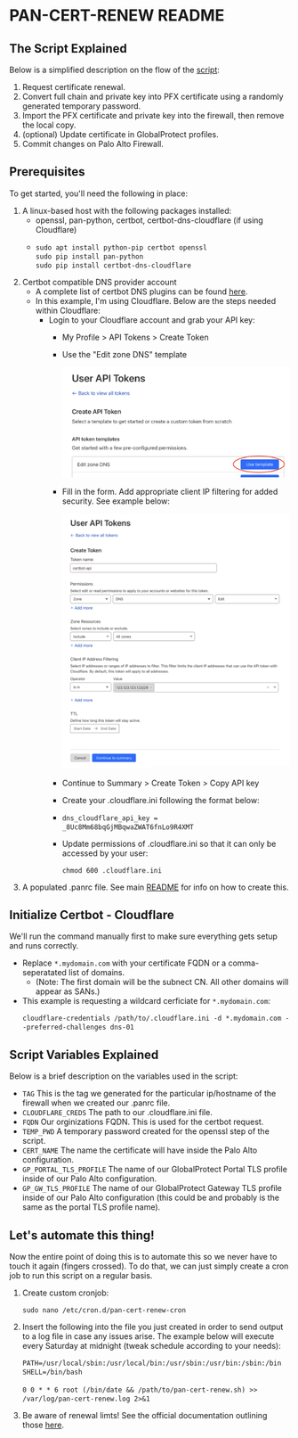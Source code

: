 # PAN-CERT-RENEW README

## The Script Explained

Below is a simplified description on the flow of the [script](pan-cert-renew.sh):
1. Request certificate renewal.
2. Convert full chain and private key into PFX certificate using a randomly generated temporary password.
3. Import the PFX certificate and private key into the firewall, then remove the local copy.
4. (optional) Update certificate in GlobalProtect profiles.
5. Commit changes on Palo Alto Firewall.

## Prerequisites

To get started, you'll need the following in place:
1. A linux-based host with the following packages installed:
   - openssl, pan-python, certbot, certbot-dns-cloudflare (if using Cloudflare)
   - ```
     sudo apt install python-pip certbot openssl
     sudo pip install pan-python
     sudo pip install certbot-dns-cloudflare
     ```
2. Certbot compatible DNS provider account
   - A complete list of certbot DNS plugins can be found [here](https://eff-certbot.readthedocs.io/en/latest/using.html#dns-plugins).
   - In this example, I'm using Cloudflare. Below are the steps needed within Cloudflare:
     - Login to your Cloudflare account and grab your API key:
       - My Profile > API Tokens > Create Token
       - Use the "Edit zone DNS" template
         
         ![image](/images/pan-cert-renew-cloudflare-02.png)
         
       - Fill in the form. Add appropriate client IP filtering for added security. See example below:
         
         ![image](/images/pan-cert-renew-cloudflare-01.png)
         
       - Continue to Summary > Create Token > Copy API key
       - Create your .cloudflare.ini following the format below:
       - ```
         dns_cloudflare_api_key = _8Uc8Mm68bqGjMBqwaZWAT6fnLo9R4XMT
         ```
       - Update permissions of .cloudflare.ini so that it can only be accessed by your user:
         ```
         chmod 600 .cloudflare.ini
         ```
3. A populated .panrc file. See main [README](/README.md) for info on how to create this.

## Initialize Certbot - Cloudflare

We'll run the command manually first to make sure everything gets setup and runs correctly. 

- Replace `*.mydomain.com` with your certificate FQDN or a comma-seperatated list of domains.
  - (Note: The first domain will be the subnect CN. All other domains will appear as SANs.)
- This example is requesting a wildcard cerficiate for `*.mydomain.com`:
  ```
  cloudflare-credentials /path/to/.cloudflare.ini -d *.mydomain.com --preferred-challenges dns-01
  ```

## Script Variables Explained

Below is a brief description on the variables used in the script:
- `TAG` This is the tag we generated for the particular ip/hostname of the firewall when we created our .panrc file.
- `CLOUDFLARE_CREDS` The path to our .cloudflare.ini file.
- `FQDN` Our orginizations FQDN. This is used for the certbot request.
- `TEMP_PWD` A temporary password created for the openssl step of the script.
- `CERT_NAME` The name the certificate will have inside the Palo Alto configuration.
- `GP_PORTAL_TLS_PROFILE` The name of our GlobalProtect Portal TLS profile inside of our Palo Alto configuration.
- `GP_GW_TLS_PROFILE` The name of our GlobalProtect Gateway TLS profile inside of our Palo Alto configuration (this could be and probably is the same as the portal TLS profile name).

## Let's automate this thing!

Now the entire point of doing this is to automate this so we never have to touch it again (fingers crossed). To do that, we can just simply create a cron job to run this script on a regular basis. 

1. Create custom cronjob:
   ```
   sudo nano /etc/cron.d/pan-cert-renew-cron
   ```
2. Insert the following into the file you just created in order to send output to a log file in case any issues arise. The example below will execute every Saturday at midnight (tweak schedule according to your needs):
   ```
   PATH=/usr/local/sbin:/usr/local/bin:/usr/sbin:/usr/bin:/sbin:/bin
   SHELL=/bin/bash

   0 0 * * 6 root (/bin/date && /path/to/pan-cert-renew.sh) >> /var/log/pan-cert-renew.log 2>&1
   ```
3. Be aware of renewal limts! See the official documentation outlining those [here](https://letsencrypt.org/docs/rate-limits/).
